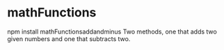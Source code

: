 # mathFunctions
npm install mathFunctionsaddandminus
Two methods, one that adds two given numbers and one that subtracts two. 
